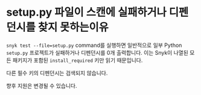 # setup.py 파일이 스캔에 실패하거나 디펜던시를 찾지 못하는이유

`snyk test --file=setup.py` command를 실행하면 일반적으로 일부 Python `setup.py` 프로젝트가 실패하거나 디펜던시를 0개 출력합니다. 이는 Snyk이 나열된 모든 패키지가 포함된 `install_required` 키만 읽기 때문입니다.

다른 필수 키의 디펜던시는 검색되지 않습니다.

향후 지원은 변경될 수 있습니다.
